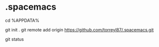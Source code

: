 # .spacemacs

cd %APPDATA%

git init .
git remote add origin https://github.com/torreyl87/.spacemacs.git

git status
